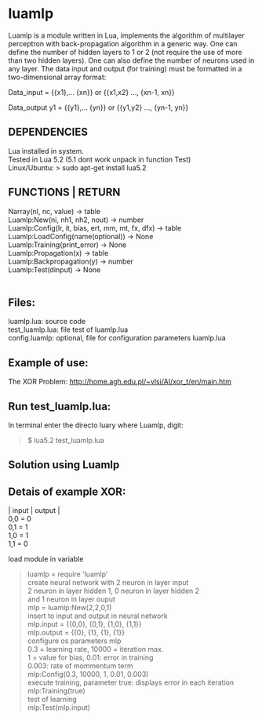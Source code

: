 luamlp
==

Luamlp is a module written in Lua, implements the algorithm
of multilayer perceptron with back-propagation algorithm in a
generic way.
One can define the number of hidden layers to 1 or 2 (not require
the use of more than two hidden layers). One can also define the
number of neurons used in any layer. The data input and output
(for training) must be formatted in a two-dimensional array format:
	
Data_input = {{x1},... {xn}} or {{x1,x2} ..., {xn-1, xn}}

Data_output y1 = {{y1},... {yn}} or {{y1,y2} ..., {yn-1, yn}}

DEPENDENCIES
--
Lua installed in system. <br>
Tested in Lua 5.2 (5.1 dont work unpack in function Test) <br>
Linux/Ubuntu: > sudo apt-get install lua5.2 <br>

FUNCTIONS | RETURN 
--
Narray(nl, nc, value) -> table <br>
Luamlp:New(ni, nh1, nh2, nout) -> number<br>
Luamlp:Config(lr, it, bias, ert, mm, mt, fx, dfx) -> table<br>
Luamlp:LoadConfig(name(optional)) -> None <br>
Luamlp:Training(print_error) -> None <br>
Luamlp:Propagation(x) -> table <br>
Luamlp:Backpropagation(y) -> number <br>
Luamlp:Test(dinput) -> None <br> <br>


Files:
--
luamlp.lua: source code <br> 
test_luamlp.lua: file test of luamlp.lua <br>
config.luamlp: optional, file for configuration parameters luamlp.lua <br>


Example of use:
--

The XOR Problem: http://home.agh.edu.pl/~vlsi/AI/xor_t/en/main.htm

Run test_luamlp.lua:
--

In terminal enter the directo luary where Luamlp, digit:
> $ lua5.2 test_luamlp.lua <br>


Solution using Luamlp
--

Detais of example XOR: <br>
--

| input | output |<br>
 0,0 = 0 <br>
 0,1 = 1<br>
 1,0 = 1<br>
 1,1 = 0<br>


load module in variable <br>
> luamlp = require 'luamlp' <br>
create neural network with 2 neuron in layer input<br>
2 neuron in layer hidden 1, 0 neuron in layer hidden 2<br>
and 1 neuron in layer ouput <br>
> mlp = luamlp:New(2,2,0,1)<br>
insert to input and output in neural network<br>
> mlp.input = {{0,0}, {0,1}, {1,0}, {1,1}}<br>
> mlp.output = {{0}, {1}, {1}, {1}}<br>
configure os parameters mlp<br>
0.3 = learning rate, 10000 = iteration max.<br>
1 = value for bias, 0.01: error in training<br>
0.003: rate of mommentum term<br>
> mlp:Config(0.3, 10000, 1, 0.01, 0.003)<br>
execute training, parameter true: displays error in each iteration<br>
>mlp:Training(true)<br>
test of learning<br>
>mlp:Test(mlp.input)<br>


